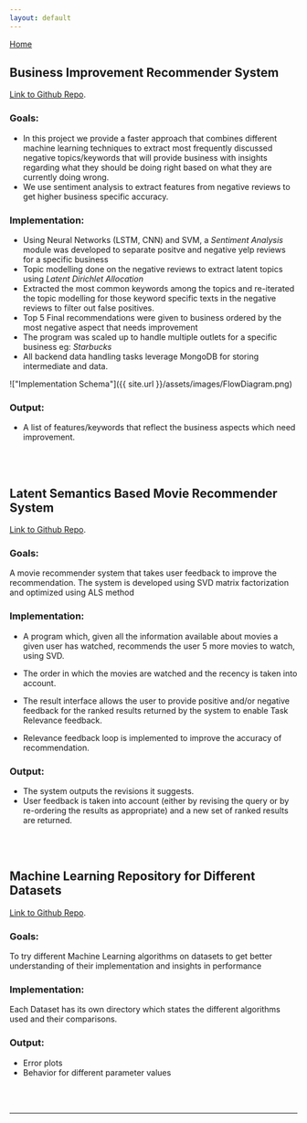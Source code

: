 ```yaml
---
layout: default
---
```


[Home](index.md)

## [](#header-1)Business Improvement Recommender System
[Link to Github Repo](https://github.com/jadhavhninad/Business_Improvement_Recommender_System).

### [](#header-3) Goals: 
*   In this project we provide a faster approach that combines different machine learning techniques to extract most frequently discussed negative topics/keywords that will provide business with insights regarding what they should be doing right based on what they are currently doing wrong. 
*   We use sentiment analysis to extract features from negative reviews to get higher business specific accuracy.

### [](#header-3) Implementation:
*   Using Neural Networks (LSTM, CNN) and SVM, a _Sentiment Analysis_ module was developed to separate positve and negative yelp reviews for a specific business
*   Topic modelling done on the negative reviews to extract latent topics using _Latent Dirichlet Allocation_
*   Extracted the most common keywords among the topics and re-iterated the topic modelling for those keyword specific texts in the negative reviews to filter out false positives.
*   Top 5 Final recommendations were given to business ordered by the most negative aspect that needs improvement 
*   The program was scaled up to handle multiple outlets for a specific business eg: _Starbucks_
*   All backend data handling tasks leverage MongoDB for storing intermediate and data.

!["Implementation Schema"]({{ site.url }}/assets/images/FlowDiagram.png)


### [](#header-3) Output:
*   A list of features/keywords that reflect the business aspects which need improvement.

<br><br>
## [](#header-2)Latent Semantics Based Movie Recommender System
[Link to Github Repo](https://github.com/jadhavhninad/Latent-Semantics-Based-Movie-Recommender-System).

### [](#header-3) Goals:
A movie recommender system that takes user feedback to improve the recommendation. The system is developed using SVD matrix factorization and optimized using ALS method 

### [](#header-3) Implementation:
*   A program which, given all the information available about movies a given user has watched, recommends the user 5 more movies to watch, using SVD.

*   The order in which the movies are watched and the recency is taken into account.

*   The result interface allows the user to provide positive and/or negative feedback for the ranked results returned by the system to enable Task  Relevance feedback.

*   Relevance feedback loop is implemented to improve the accuracy of recommendation. 


### [](#header-3) Output:
*   The system outputs the revisions it suggests.
*   User feedback is taken into account (either by revising the query or by re-ordering the results as appropriate) and a new set of ranked results are returned.

<br><br>
## [](#header-2)Machine Learning Repository for Different Datasets
[Link to Github Repo](https://github.com/jadhavhninad/ML-for-Different-Datasets).

### [](#header-3) Goals:
To try different Machine Learning algorithms on datasets to get better understanding of their implementation and insights in performance

### [](#header-3) Implementation:
Each Dataset has its own directory which states the different algorithms used and their comparisons.

### [](#header-3) Output:
*   Error plots
*   Behavior for different parameter values

<br><br>

---










